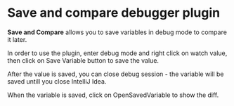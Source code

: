 # Save and compare debugger plugin


<!-- Plugin description -->
**Save and Compare** allows you to save variables in debug mode to compare it later.

In order to use the plugin, enter debug mode and right click on watch value, then click on Save Variable button to save the value.

After the value is saved, you can close debug session - the variable will be saved untill you close IntelliJ Idea.

When the variable is saved, click on OpenSavedVariable to show the diff.
